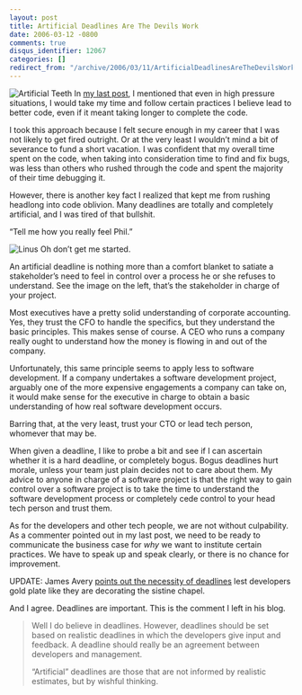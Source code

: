 ```yaml
---
layout: post
title: Artificial Deadlines Are The Devils Work
date: 2006-03-12 -0800
comments: true
disqus_identifier: 12067
categories: []
redirect_from: "/archive/2006/03/11/ArtificialDeadlinesAreTheDevilsWork.aspx/"
---
```


![Artificial Teeth](https://haacked.com/images/artificialTeeth.jpg) In
[my last
post](https://haacked.com/archive/2006/03/10/DevelopersAreNotPlugandPlay.aspx "Developers are not plug and play"),
I mentioned that even in high pressure situations, I would take my time
and follow certain practices I believe lead to better code, even if it
meant taking longer to complete the code.

I took this approach because I felt secure enough in my career that I
was not likely to get fired outright. Or at the very least I wouldn’t
mind a bit of severance to fund a short vacation. I was confident that
my overall time spent on the code, when taking into consideration time
to find and fix bugs, was less than others who rushed through the code
and spent the majority of their time debugging it.

However, there is another key fact I realized that kept me from rushing
headlong into code oblivion. Many deadlines are totally and completely
artificial, and I was tired of that bullshit.

“Tell me how you really feel Phil.”

![Linus](https://haacked.com/images/LinusWithBlanket.jpg) Oh don’t get me
started.

An artificial deadline is nothing more than a comfort blanket to satiate
a stakeholder’s need to feel in control over a process he or she refuses
to understand. See the image on the left, that’s the stakeholder in
charge of your project.

Most executives have a pretty solid understanding of corporate
accounting. Yes, they trust the CFO to handle the specifics, but they
understand the basic principles. This makes sense of course. A CEO who
runs a company really ought to understand how the money is flowing in
and out of the company.

Unfortunately, this same principle seems to apply less to software
development. If a company undertakes a software development project,
arguably one of the more expensive engagements a company can take on, it
would make sense for the executive in charge to obtain a basic
understanding of how real software development occurs.

Barring that, at the very least, trust your CTO or lead tech person,
whomever that may be.

When given a deadline, I like to probe a bit and see if I can ascertain
whether it is a hard deadline, or completely bogus. Bogus deadlines hurt
morale, unless your team just plain decides not to care about them. My
advice to anyone in charge of a software project is that the right way
to gain control over a software project is to take the time to
understand the software development process or completely cede control
to your head tech person and trust them.

As for the developers and other tech people, we are not without
culpability. As a commenter pointed out in my last post, we need to be
ready to communicate the business case for *why* we want to institute
certain practices. We have to speak up and speak clearly, or there is no
chance for improvement.

UPDATE: James Avery [points out the necessity of
deadlines](http://dotavery.com/blog/archive/2006/03/12/8426.aspx "Deadlines")
lest developers gold plate like they are decorating the sistine chapel.

And I agree. Deadlines are important. This is the comment I left in his
blog.

> Well I do believe in deadlines. However, deadlines should be set based
> on realistic deadlines in which the developers give input and
> feedback. A deadline should really be an agreement between developers
> and management.
>
> “Artificial” deadlines are those that are not informed by realistic
> estimates, but by wishful thinking.

